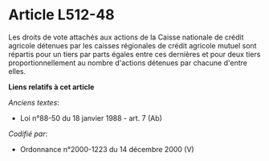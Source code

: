 # Article L512-48

Les droits de vote attachés aux actions de la Caisse nationale de crédit agricole détenues par les caisses régionales de
crédit agricole mutuel sont répartis pour un tiers par parts égales entre ces dernières et pour deux tiers
proportionnellement au nombre d'actions détenues par chacune d'entre elles.

**Liens relatifs à cet article**

_Anciens textes_:

  - Loi n°88-50 du 18 janvier 1988 - art. 7 (Ab)

_Codifié par_:

  - Ordonnance n°2000-1223 du 14 décembre 2000 (V)
